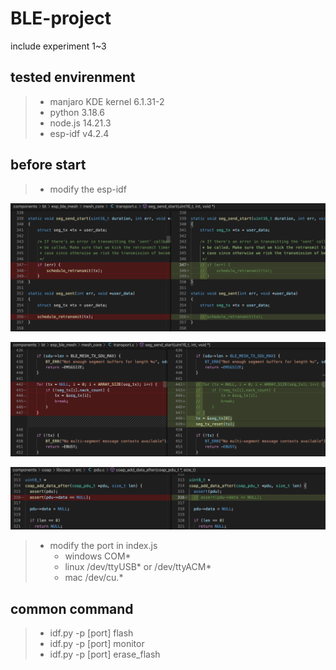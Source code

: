 # BLE-project

include experiment 1~3

## tested envirenment

> -   manjaro KDE kernel 6.1.31-2
> -   python 3.18.6
> -   node.js 14.21.3
> -   esp-idf v4.2.4

## before start

> -   modify the esp-idf

![image](./image/1.png)

![image](./image/2.png)

![image](./image/3.png)

> -   modify the port in index.js
>     -   windows COM\*
>     -   linux /dev/ttyUSB* or /dev/ttyACM*
>     -   mac /dev/cu.\*

## common command

> -   idf.py -p [port] flash
> -   idf.py -p [port] monitor
> -   idf.py -p [port] erase_flash
